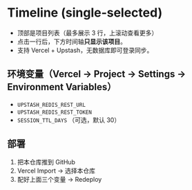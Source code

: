# Timeline (single-selected)

- 顶部是项目列表（最多展示 3 行，上滚动查看更多）
- 点击一行后，下方时间轴**只显示该项目**。
- 支持 Vercel + Upstash，无数据库即可登录同步。

## 环境变量（Vercel → Project → Settings → Environment Variables）
- `UPSTASH_REDIS_REST_URL`
- `UPSTASH_REDIS_REST_TOKEN`
- `SESSION_TTL_DAYS` （可选，默认 30）

## 部署
1. 把本仓库推到 GitHub
2. Vercel Import → 选择本仓库
3. 配好上面三个变量 → Redeploy
